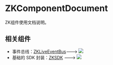 # ZKComponentDocument
ZK组件使用文档说明。

## 相关组件

- 事件总线：[ZKLiveEventBus](https://github.com/ZhuoKeTeam/ZKLiveEventBus)---> [![](https://jitpack.io/v/ZhuoKeTeam/ZKLiveEventBus.svg)](https://jitpack.io/#ZhuoKeTeam/ZKLiveEventBus)
- 基础的 SDK 封装：[ZKSDK](https://github.com/ZhuoKeTeam/ZKSDK) ---> [![](https://jitpack.io/v/ZhuoKeTeam/ZKSDK.svg)](https://jitpack.io/#ZhuoKeTeam/ZKSDK)



